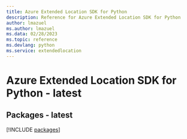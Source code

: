 ```yaml
---
title: Azure Extended Location SDK for Python
description: Reference for Azure Extended Location SDK for Python
author: lmazuel
ms.author: lmazuel
ms.data: 02/28/2023
ms.topic: reference
ms.devlang: python
ms.service: extendedlocation
---
```

# Azure Extended Location SDK for Python - latest
## Packages - latest
[!INCLUDE [packages](extended-location-index.md)]